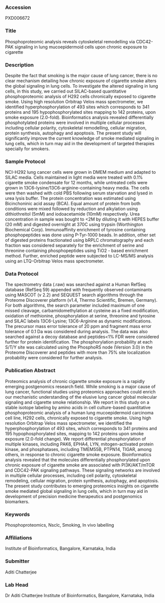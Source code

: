 ### Accession
PXD006672

### Title
Phosphoproteomic analysis reveals cytoskeletal remodelling via CDC42-PAK signaling in lung mucoepidermoid cells upon chronic exposure to cigarette

### Description
Despite the fact that smoking is the major cause of lung cancer, there is no clear mechanism detailing how chronic exposure of cigarette smoke alters the global signaling in lung cells. To investigate the altered signaling in lung cells, in this study, we carried out SILAC-based quantitative phosphoproteomic analysis of H292 cells chronically exposed to cigarette smoke. Using high resolution Orbitrap Velos mass spectrometer, we identified hyperphosphorylation of 493 sites which corresponds to 341 proteins and 195 hypophosphorylated sites mapping to 142 proteins, upon smoke exposure (2.0-fold). Bioinformatics analysis revealed differentially phosphotylated proteins were involved in multiple cellular processes including cellular polarity, cytoskeletal remodelling, cellular migration, protein synthesis, autophagy and apoptosis. The present study will significantly improve the current knowledge of smoke mediated signaling in lung cells, which in turn may aid in the development of targeted therapies specially for smokers.

### Sample Protocol
NCI-H292 lung cancer cells were grown in DMEM medium and adapted to SILAC media. Cells maintained in light media were treated with 0.1% cigarette smoke condensate for 12 months, while untreated cells were grown in 13C6-lysine/13C6-arginine-containing heavy media. The cells were then washed with cold PBS following serum starvation and lysed in urea lysis buffer. The protein concentration was estimated using Bicinchoninic acid assay (BCA). Equal amount of protein from both conditions were mixed followed by reduction and alkylation using dithiothreitol (5mM) and iodoacetamide (10mM) respectively. Urea concentration in sample was bought to <2M by diluting it with HEPES buffer (20 mM) and digested overnight at 370C using trypsin (Worthington Biochemical Corp). Immunoaffinity enrichment of tyrosine containing phosphopeptides was done using P-Tyr-1000 beads. In addition, other set of digested proteins fractionated using bRPLC chromatography and each fraction was considered separately for the enrichment of serine and threonine containing phosphopeptides using TiO2 - based enrichment method. Further, enriched peptide were subjected to LC-MS/MS analysis using an LTQ-Orbitrap Velos mass spectrometer.

### Data Protocol
The spectrometry data (.raw) was searched against a Human RefSeq database (RefSeq 59) appended with frequently observed contaminants using MASCOT (v 2.2) and SEQUEST search algorithms through the Proteome Discoverer platform (v1.4, Thermo Scientific, Bremen, Germany). For both algorithms, the search parameter included maximum of one missed cleavage, carbamidomethylation at cysteine as a fixed modification, oxidation of methionine, phosphorylation at serine, threonine and tyrosine and SILAC labels 13C6-Lysine; 13C6-Arginine as dynamic modifications. The precursor mass error tolerance of 20 ppm and fragment mass error tolerance of 0.1 Da was considered during analysis. The data was also searched against a decoy database and peptides<1% FDR were considered further for protein identification. The phosphorylation probability at each S/T/Y site was calculated using the PhosphoRS node (Version 3.0) in the Proteome Discoverer and peptides with more than 75% site localization probability were considered for further analysis.

### Publication Abstract
Proteomics analysis of chronic cigarette smoke exposure is a rapidly emerging postgenomics research field. While smoking is a major cause of lung cancer, functional studies using proteomics approaches could enrich our mechanistic understanding of the elusive lung cancer global molecular signaling and cigarette smoke relationship. We report in this study on a stable isotope labeling by amino acids in cell culture-based quantitative phosphoproteomic analysis of a human lung mucoepidermoid carcinoma cell line, H292 cells, chronically exposed to cigarette smoke. Using high resolution Orbitrap Velos mass spectrometer, we identified the hyperphosphorylation of 493 sites, which corresponds to 341 proteins and 195 hypophosphorylated sites, mapping to 142 proteins upon smoke exposure (2.0-fold change). We report differential phosphorylation of multiple kinases, including PAK6, EPHA4, LYN, mitogen-activated protein kinase, and phosphatases, including TMEM55B, PTPN14, TIGAR, among others, in response to chronic cigarette smoke exposure. Bioinformatics analysis revealed that the molecules differentially phosphorylated upon chronic exposure of cigarette smoke are associated with PI3K/AKT/mTOR and CDC42-PAK signaling pathways. These signaling networks are involved in multiple cellular processes, including cell polarity, cytoskeletal remodeling, cellular migration, protein synthesis, autophagy, and apoptosis. The present study contributes to emerging proteomics insights on cigarette smoke mediated global signaling in lung cells, which in turn may aid in development of precision medicine therapeutics and postgenomics biomarkers.

### Keywords
Phosphoproteomics, Nsclc, Smoking, In vivo labelling

### Affiliations
Institute of Bioinformatics, Bangalore, Karnataka, India

### Submitter
Aditi Chatterjee

### Lab Head
Dr Aditi Chatterjee
Institute of Bioinformatics, Bangalore, Karnataka, India



